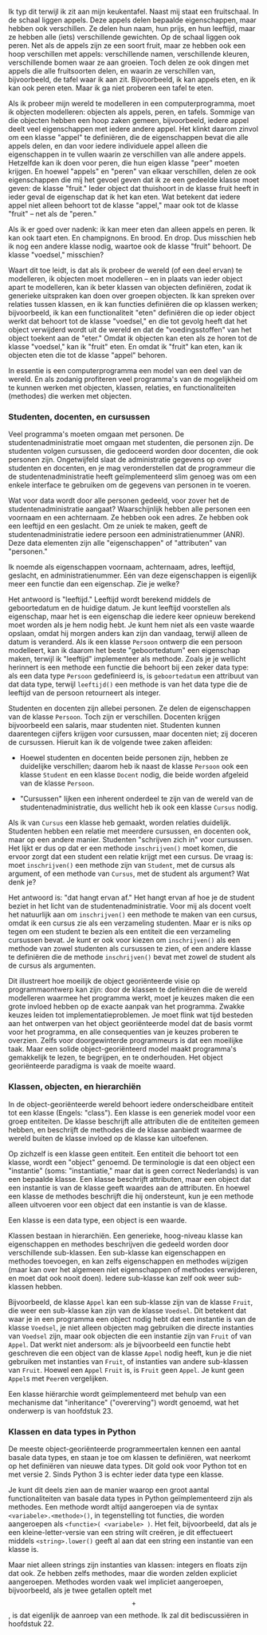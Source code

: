 Ik typ dit terwijl ik zit aan mijn keukentafel. Naast mij staat een
fruitschaal. In de schaal liggen appels. Deze appels delen bepaalde
eigenschappen, maar hebben ook verschillen. Ze delen hun naam, hun
prijs, en hun leeftijd, maar ze hebben alle (iets) verschillende
gewichten. Op de schaal liggen ook peren. Net als de appels zijn ze een
soort fruit, maar ze hebben ook een hoop verschillen met appels:
verschillende namen, verschillende kleuren, verschillende bomen waar ze
aan groeien. Toch delen ze ook dingen met appels die alle fruitsoorten
delen, en waarin ze verschillen van, bijvoorbeeld, de tafel waar ik aan
zit. Bijvoorbeeld, ik kan appels eten, en ik kan ook peren eten. Maar ik
ga niet proberen een tafel te eten.

Als ik probeer mijn wereld te modelleren in een computerprogramma, moet
ik objecten modelleren: objecten als appels, peren, en tafels. Sommige
van die objecten hebben een hoop zaken gemeen, bijvoorbeeld, iedere
appel deelt veel eigenschappen met iedere andere appel. Het klinkt
daarom zinvol om een klasse "appel" te definiëren, die de eigenschappen
bevat die alle appels delen, en dan voor iedere individuele appel alleen
die eigenschappen in te vullen waarin ze verschillen van alle andere
appels. Hetzelfde kan ik doen voor peren, die hun eigen klasse "peer"
moeten krijgen. En hoewel "appels" en "peren" van elkaar verschillen,
delen ze ook eigenschappen die mij het gevoel geven dat ik ze een
gedeelde klasse moet geven: de klasse "fruit." Ieder object dat
thuishoort in de klasse fruit heeft in ieder geval de eigenschap dat ik
het kan eten. Wat betekent dat iedere appel niet alleen behoort tot de
klasse "appel," maar ook tot de klasse "fruit" – net als de "peren."

Als ik er goed over nadenk: ik kan meer eten dan alleen appels en peren.
Ik kan ook taart eten. En champignons. En brood. En drop. Dus misschien
heb ik nog een andere klasse nodig, waartoe ook de klasse "fruit"
behoort. De klasse "voedsel," misschien?

Waart dit toe leidt, is dat als ik probeer de wereld (of een deel ervan)
te modelleren, ik objecten moet modelleren – en in plaats van ieder
object apart te modelleren, kan ik beter klassen van objecten
definiëren, zodat ik generieke uitspraken kan doen over groepen
objecten. Ik kan spreken over relaties tussen klassen, en ik kan
functies definiëren die op klassen werken; bijvoorbeeld, ik kan een
functionaliteit "eten" definiëren die op ieder object werkt dat behoort
tot de klasse "voedsel," en die tot gevolg heeft dat het object
verwijderd wordt uit de wereld en dat de "voedingsstoffen" van het
object toekent aan de "eter." Omdat ik objecten kan eten als ze horen
tot de klasse "voedsel," kan ik "fruit" eten. En omdat ik "fruit" kan
eten, kan ik objecten eten die tot de klasse "appel" behoren.

In essentie is een computerprogramma een model van een deel van de
wereld. En als zodanig profiteren veel programma's van de mogelijkheid
om te kunnen werken met objecten, klassen, relaties, en
functionaliteiten (methodes) die werken met objecten.

### Studenten, docenten, en cursussen

Veel programma's moeten omgaan met personen. De studentenadministratie
moet omgaan met studenten, die personen zijn. De studenten volgen
cursussen, die gedoceerd worden door docenten, die ook personen zijn.
Ongetwijfeld slaat de administratie gegevens op over studenten en
docenten, en je mag veronderstellen dat de programmeur die de
studentenadministratie heeft geïmplementeerd slim genoeg was om een
enkele interface te gebruiken om de gegevens van personen in te voeren.

Wat voor data wordt door alle personen gedeeld, voor zover het de
studentenadministratie aangaat? Waarschijnlijk hebben alle personen een
voornaam en een achternaam. Ze hebben ook een adres. Ze hebben ook een
leeftijd en een geslacht. Om ze uniek te maken, geeft de
studentenadministratie iedere persoon een administratienummer (ANR).
Deze data elementen zijn alle "eigenschappen" of "attributen" van
"personen."

Ik noemde als eigenschappen voornaam, achternaam, adres, leeftijd,
geslacht, en administratienummer. Eén van deze eigenschappen is
eigenlijk meer een functie dan een eigenschap. Zie je welke?

Het antwoord is "leeftijd." Leeftijd wordt berekend middels de
geboortedatum en de huidige datum. Je kunt leeftijd voorstellen als
eigenschap, maar het is een eigenschap die iedere keer opnieuw berekend
moet worden als je hem nodig hebt. Je kunt hem niet als een vaste waarde
opslaan, omdat hij morgen anders kan zijn dan vandaag, terwijl alleen de
datum is veranderd. Als ik een klasse `Persoon` ontwerp die een persoon
modelleert, kan ik daarom het beste "geboortedatum" een eigenschap
maken, terwijl ik "leeftijd" implementeer als methode. Zoals je je
wellicht herinnert is een methode een functie die behoort bij een zeker
data type: als een data type `Persoon` gedefinieerd is, is
`geboortedatum` een attribuut van dat data type, terwijl `leeftijd()`
een methode is van het data type die de leeftijd van de persoon
retourneert als integer.

Studenten en docenten zijn allebei personen. Ze delen de eigenschappen
van de klasse `Persoon`. Toch zijn er verschillen. Docenten krijgen
bijvoorbeeld een salaris, maar studenten niet. Studenten kunnen
daarentegen cijfers krijgen voor cursussen, maar docenten niet; zij
doceren de cursussen. Hieruit kan ik de volgende twee zaken afleiden:

-   Hoewel studenten en docenten beide personen zijn, hebben ze
    duidelijke verschillen; daarom heb ik naast de klasse `Persoon` ook
    een klasse `Student` en een klasse `Docent` nodig, die beide worden
    afgeleid van de klasse `Persoon`.

-   "Cursussen" lijken een inherent onderdeel te zijn van de wereld van
    de studentenadministratie, dus wellicht heb ik ook een klasse
    `Cursus` nodig.

Als ik van `Cursus` een klasse heb gemaakt, worden relaties duidelijk.
Studenten hebben een relatie met meerdere cursussen, en docenten ook,
maar op een andere manier. Studenten "schrijven zich in" voor cursussen.
Het lijkt er dus op dat er een methode `inschrijven()` moet komen, die
ervoor zorgt dat een student een relatie krijgt met een cursus. De vraag
is: moet `inschrijven()` een methode zijn van `Student`, met de cursus
als argument, of een methode van `Cursus`, met de student als argument?
Wat denk je?

Het antwoord is: "dat hangt ervan af." Het hangt ervan af hoe je de
student beziet in het licht van de studentenadministratie. Voor mij als
docent voelt het natuurlijk aan om `inschrijven()` een methode te maken
van een cursus, omdat ik een cursus zie als een verzameling studenten.
Maar er is niks op tegen om een student te bezien als een entiteit die
een verzameling cursussen bevat. Je kunt er ook voor kiezen om
`inschrijven()` als een methode van zowel studenten als cursussen te
zien, of een andere klasse te definiëren die de methode `inschrijven()`
bevat met zowel de student als de cursus als argumenten.

Dit illustreert hoe moeilijk de object georiënteerde visie op
programmaontwerp kan zijn: door de klassen te definiëren die de wereld
modelleren waarmee het programma werkt, moet je keuzes maken die een
grote invloed hebben op de exacte aanpak van het programma. Zwakke
keuzes leiden tot implementatieproblemen. Je moet flink wat tijd
besteden aan het ontwerpen van het object georiënteerde model dat de
basis vormt voor het programma, en alle consequenties van je keuzes
proberen te overzien. Zelfs voor doorgewinterde programmeurs is dat een
moeilijke taak. Maar een solide object-georiënteerd model maakt
programma's gemakkelijk te lezen, te begrijpen, en te onderhouden. Het
object georiënteerde paradigma is vaak de moeite waard.

### Klassen, objecten, en hierarchiën

In de object-georiënteerde wereld behoort iedere onderscheidbare
entiteit tot een klasse (Engels: "class"). Een klasse is een generiek
model voor een groep entiteiten. De klasse beschrijft alle attributen
die de entiteiten gemeen hebben, en beschrijft de methodes die de klasse
aanbiedt waarmee de wereld buiten de klasse invloed op de klasse kan
uitoefenen.

Op zichzelf is een klasse geen entiteit. Een entiteit die behoort tot
een klasse, wordt een "object" genoemd. De terminologie is dat een
object een "instantie" (soms: "instantiatie," maar dat is geen correct
Nederlands) is van een bepaalde klasse. Een klasse beschrijft
attributen, maar een object dat een instantie is van de klasse geeft
waardes aan de attributen. En hoewel een klasse de methodes beschrijft
die hij ondersteunt, kun je een methode alleen uitvoeren voor een object
dat een instantie is van de klasse.

Een klasse is een data type, een object is een waarde.

Klassen bestaan in hierarchiën. Een generieke, hoog-niveau klasse kan
eigenschappen en methodes beschrijven die gedeeld worden door
verschillende sub-klassen. Een sub-klasse kan eigenschappen en methodes
toevoegen, en kan zelfs eigenschappen en methodes wijzigen (maar kan
over het algemeen niet eigenschappen of methodes verwijderen, en moet
dat ook nooit doen). Iedere sub-klasse kan zelf ook weer sub-klassen
hebben.

Bijvoorbeeld, de klasse `Appel` kan een sub-klasse zijn van de klasse
`Fruit`, die weer een sub-klasse kan zijn van de klasse `Voedsel`. Dit
betekent dat waar je in een programma een object nodig hebt dat een
instantie is van de klasse `Voedsel`, je niet alleen objecten mag
gebruiken die directe instanties van `Voedsel` zijn, maar ook objecten
die een instantie zijn van `Fruit` of van `Appel`. Dat werkt niet
andersom: als je bijvoorbeeld een functie hebt geschreven die een object
van de klasse `Appel` nodig heeft, kun je die niet gebruiken met
instanties van `Fruit`, of instanties van andere sub-klassen van
`Fruit`. Hoewel een `Appel` `Fruit` is, is `Fruit` geen `Appel`. Je kunt
geen `Appel`s met `Peer`en vergelijken.

Een klasse hiërarchie wordt geïmplementeerd met behulp van een
mechanisme dat "inheritance" ("overerving") wordt genoemd, wat het
onderwerp is van hoofdstuk
23.

### Klassen en data types in Python

De meeste object-georiënteerde programmeertalen kennen een aantal basale
data types, en staan je toe om klassen te definiëren, wat neerkomt op
het definiëren van nieuwe data types. Dit gold ook voor Python tot en
met versie 2. Sinds Python 3 is echter ieder data type een klasse.

Je kunt dit deels zien aan de manier waarop een groot aantal
functionaliteiten van basale data types in Python geïmplementeerd zijn
als methodes. Een methode wordt altijd aangeroepen via de syntax
`<variabele>.<methode>()`, in tegenstelling tot functies, die worden
aangeroepen als `<functie>( <variabele> )`. Het feit, bijvoorbeeld, dat
als je een kleine-letter-versie van een string wilt creëren, je dit
effectueert middels `<string>.lower()` geeft al aan dat een string een
instantie van een klasse is.

Maar niet alleen strings zijn instanties van klassen: integers en floats
zijn dat ook. Ze hebben zelfs methodes, maar die worden zelden expliciet
aangeroepen. Methodes worden vaak wel impliciet aangeroepen,
bijvoorbeeld, als je twee getallen optelt met $$+$$, is dat eigenlijk de
aanroep van een methode. Ik zal dit bediscussiëren in hoofdstuk
22.
